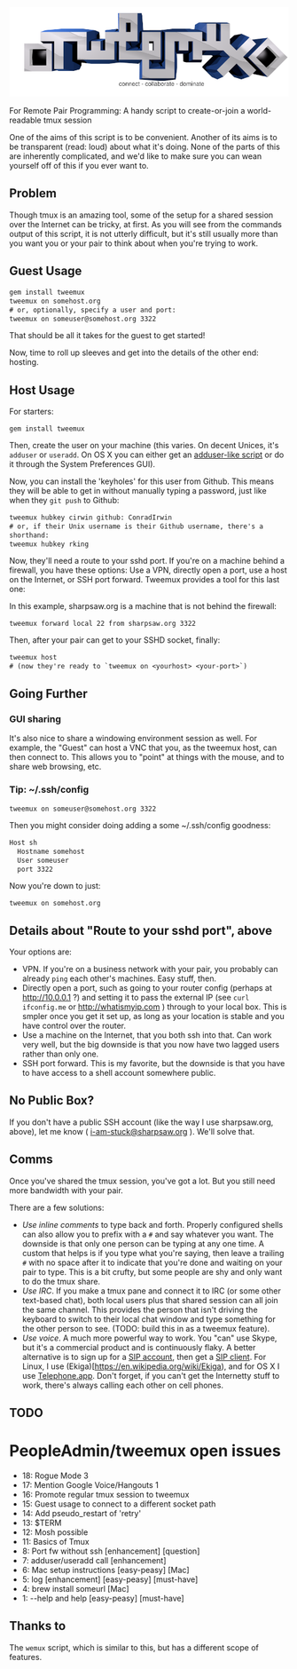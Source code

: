 ![tweemux: For Remote Pair Programming](img/tweemux.png)

For Remote Pair Programming: A handy script to create-or-join a world-readable tmux session

One of the aims of this script is to be convenient. Another of its aims is to be transparent (read: loud) about what it's doing. None of the parts of this are inherently complicated, and we'd like to make sure you can wean yourself off of this if you ever want to.

## Problem

Though tmux is an amazing tool, some of the setup for a shared session over the Internet can be tricky, at first. As you will see from the commands output of this script, it is not utterly difficult, but it's still usually more than you want you or your pair to think about when you're trying to work.

## Guest Usage

    gem install tweemux
    tweemux on somehost.org
    # or, optionally, specify a user and port:
    tweemux on someuser@somehost.org 3322

That should be all it takes for the guest to get started!

Now, time to roll up sleeves and get into the details of the other end: hosting.

## Host Usage

For starters:

    gem install tweemux

Then, create the user on your machine (this varies. On decent Unices, it's
`adduser` or `useradd`. On OS X you can either get an [adduser-like
script](https://raw.github.com/sharpsaw/mac-dots/master/bin/adduser) or do it
through the System Preferences GUI).

Now, you can install the 'keyholes' for this user from Github. This means they
will be able to get in without manually typing a password, just like when they
`git push` to Github:

    tweemux hubkey cirwin github: ConradIrwin
    # or, if their Unix username is their Github username, there's a shorthand:
    tweemux hubkey rking

Now, they'll need a route to your sshd port. If you're on a machine behind a
firewall, you have these options: Use a VPN, directly open a port, use a host
on the Internet, or SSH port forward. Tweemux provides a tool for this last one:

In this example, sharpsaw.org is a machine that is not behind the firewall:

    tweemux forward local 22 from sharpsaw.org 3322

Then, after your pair can get to your SSHD socket, finally:

    tweemux host
    # (now they're ready to `tweemux on <yourhost> <your-port>`)

## Going Further

### GUI sharing

It's also nice to share a windowing environment session as well. For example, the "Guest" can host a VNC that you, as the tweemux host, can then connect to. This allows you to "point" at things with the mouse, and to share web browsing, etc.

### Tip: ~/.ssh/config

    tweemux on someuser@somehost.org 3322

Then you might consider doing adding a some ~/.ssh/config goodness:

    Host sh
      Hostname somehost
      User someuser
      port 3322

Now you're down to just:

    tweemux on somehost.org

## Details about "Route to your sshd port", above

Your options are:
* VPN. If you're on a business network with your pair, you probably can already `ping` each other's machines. Easy stuff, then.
* Directly open a port, such as going to your router config (perhaps at http://10.0.0.1 ?) and setting it to pass the external IP (see `curl ifconfig.me` or http://whatismyip.com ) through to your local box. This is smpler once you get it set up, as long as your location is stable and you have control over the router.
* Use a machine on the Internet, that you both ssh into that. Can work very well, but the big downside is that you now have two lagged users rather than only one.
* SSH port forward. This is my favorite, but the downside is that you have to have access to a shell account somewhere public.

## No Public Box?

If you don't have a public SSH account (like the way I use sharpsaw.org, above), let me know ( i-am-stuck@sharpsaw.org ). We'll solve that.

## Comms

Once you've shared the tmux session, you've got a lot. But you still need more bandwidth with your pair.

There are a few solutions:

- *Use inline comments* to type back and forth. Properly configured shells can also allow you to prefix with a `#` and say whatever you want. The downside is that only one person can be typing at any one time. A custom that helps is if you type what you're saying, then leave a trailing `#` with no space after it to indicate that you're done and waiting on your pair to type. This is a bit crufty, but some people are shy and only want to do the tmux share.
- *Use IRC*. If you make a tmux pane and connect it to IRC (or some other text-based chat), both local users plus that shared session can all join the same channel. This provides the person that isn't driving the keyboard to switch to their local chat window and type something for the other person to see. (TODO: build this in as a tweemux feature).
- *Use voice*. A much more powerful way to work. You "can" use Skype, but it's a commercial product and is continuously flaky. A better alternative is to sign up for a [SIP account](https://ekiga.net/), then get a [SIP client](https://en.wikipedia.org/wiki/List_of_SIP_software#Clients). For Linux, I use (Ekiga)[https://en.wikipedia.org/wiki/Ekiga), and for OS X I use [Telephone.app](http://www.tlphn.com/). Don't forget, if you can't get the Internetty stuff to work, there's always calling each other on cell phones.

## TODO

# PeopleAdmin/tweemux open issues
* 18: Rogue Mode 3
* 17: Mention Google Voice/Hangouts 1
* 16: Promote regular tmux session to tweemux
* 15: Guest usage to connect to a different socket path
* 14: Add pseudo_restart of 'retry'
* 13: $TERM
* 12: Mosh possible
* 11: Basics of Tmux
*  8: Port fw without ssh [enhancement] [question]
*  7: adduser/useradd call [enhancement]
*  6: Mac setup instructions [easy-peasy] [Mac]
*  5: log [enhancement] [easy-peasy] [must-have]
*  4: brew install someurl [Mac]
*  1: --help and help [easy-peasy] [must-have]

## Thanks to

The `wemux` script, which is similar to this, but has a different scope of features.
